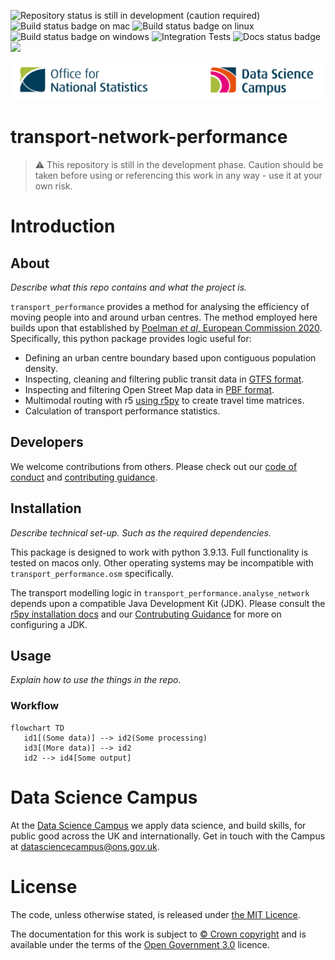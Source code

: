 <!--- Badges start --->
<img src="https://img.shields.io/badge/repo%20status-in%20development%20(caution)-red" alt="Repository status is still in development (caution required)"/> <img src="https://github.com/datasciencecampus/transport-network-performance/actions/workflows/python-package-mac.yml/badge.svg" alt="Build status badge on mac"/> <img src="https://github.com/datasciencecampus/transport-network-performance/actions/workflows/python-package-linux.yml/badge.svg" alt="Build status badge on linux"/> <img src="https://github.com/datasciencecampus/transport-network-performance/actions/workflows/python-package-windows.yml/badge.svg" alt="Build status badge on windows"/> <img src="https://github.com/datasciencecampus/transport-network-performance/actions/workflows/integration-tests.yml/badge.svg" alt="Integration Tests"/>  <img src="https://github.com/datasciencecampus/transport-network-performance/actions/workflows/sphinx-render.yml/badge.svg" alt="Docs status badge"/> <a href="https://codecov.io/gh/datasciencecampus/transport-network-performance" > <img src="https://codecov.io/gh/datasciencecampus/transport-network-performance/branch/dev/graph/badge.svg?token=ZKJFT321CN"/></a>

<!--- Badges end --->

<img src="https://github.com/datasciencecampus/awesome-campus/blob/master/ons_dsc_logo.png">

# transport-network-performance

> :warning: This repository is still in the development phase. Caution should
be taken before using or referencing this work in any way - use it at your own
risk.

# Introduction
## About
*Describe what this repo contains and what the project is.*

`transport_performance` provides a method for analysing the efficiency of
moving people into and around urban centres. The method employed here builds
upon that established by [Poelman *et al*, European Commission 2020](https://ec.europa.eu/regional_policy/sources/work/012020_low_carbon_urban.pdf). Specifically, this python package provides logic
useful for:

- Defining an urban centre boundary based upon contiguous population density.
- Inspecting, cleaning and filtering public transit data in [GTFS format](https://gtfs.org/).
- Inspecting and filtering Open Street Map data in [PBF format](https://wiki.openstreetmap.org/wiki/PBF_Format).
- Multimodal routing with r5 [using r5py](https://r5py.readthedocs.io/en/stable/)
to create travel time matrices.
- Calculation of transport performance statistics.

## Developers
We welcome contributions from others. Please check out our
[code of conduct](CODE_OF_CONDUCT.md) and
[contributing guidance](CONTRIBUTING.md###Set-up).

## Installation
*Describe technical set-up. Such as the required dependencies.*

This package is designed to work with python 3.9.13. Full functionality is
tested on macos only. Other operating systems may be incompatible with
`transport_performance.osm` specifically.

The transport modelling logic in `transport_performance.analyse_network`
depends upon a compatible Java Development Kit (JDK). Please consult the
[r5py installation docs](https://r5py.readthedocs.io/en/stable/user-guide/installation/installation.html#dependencies)
and our [Contrubuting Guidance](/./CONTRIBUTING.md) for more on configuring a
JDK.

## Usage
*Explain how to use the things in the repo.*

### Workflow
<!-- *You may wish to consider generating a graph to show your project
workflow. GitHub markdown provides native support for
[mermaid](https://mermaid.js.org/syntax/flowchart.html), an example of which is
provided below:* -->

```mermaid
flowchart TD
   id1[(Some data)] --> id2(Some processing)
   id3[(More data)] --> id2
   id2 --> id4[Some output]
```

# Data Science Campus
At the [Data Science Campus](https://datasciencecampus.ons.gov.uk/about-us/) we
apply data science, and build skills, for public good across the UK and
internationally. Get in touch with the Campus at
[datasciencecampus@ons.gov.uk](datasciencecampus@ons.gov.uk).

# License
<!-- Unless stated, the codebase is released under [the MIT Licence][mit]. -->

The code, unless otherwise stated, is released under [the MIT Licence][mit].

The documentation for this work is subject to [© Crown copyright][copyright]
and is available under the terms of the [Open Government 3.0][ogl] licence.

[mit]: LICENCE
[copyright]: http://www.nationalarchives.gov.uk/information-management/re-using-public-sector-information/uk-government-licensing-framework/crown-copyright/
[ogl]: http://www.nationalarchives.gov.uk/doc/open-government-licence/version/3/
